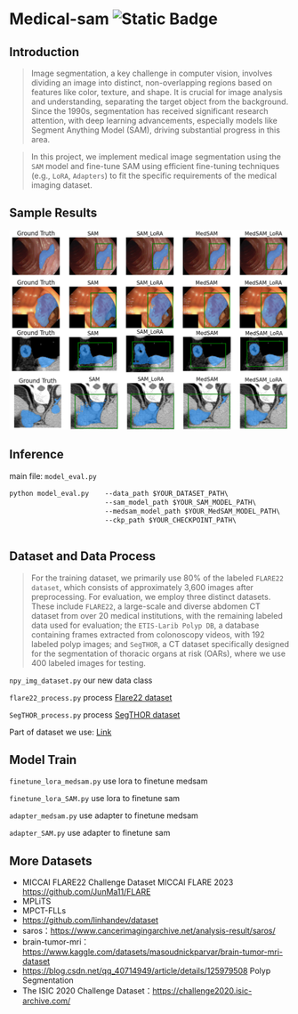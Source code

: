 # Medical-sam ![Static Badge](https://img.shields.io/badge/Python-blue)
## Introduction
> Image segmentation, a key challenge in computer vision, involves dividing an image into distinct, non-overlapping regions based on features like color, texture, and shape. It is crucial for image analysis and understanding, separating the target object from the background. Since the 1990s, segmentation has received significant research attention, with deep learning advancements, especially models like Segment Anything Model (SAM), driving substantial progress in this area.

> In this project, we implement medical image segmentation using the `SAM` model and 
fine-tune SAM using efficient fine-tuning techniques (e.g., `LoRA`, `Adapters`) to fit the specific 
requirements of the medical imaging dataset.

## Sample Results
![Sample](/stacked.png)

## Inference
main file: `model_eval.py`
```
python model_eval.py    --data_path $YOUR_DATASET_PATH\
                        --sam_model_path $YOUR_SAM_MODEL_PATH\
                        --medsam_model_path $YOUR_MedSAM_MODEL_PATH\
                        --ckp_path $YOUR_CHECKPOINT_PATH\
                   
```

## Dataset and Data Process
> For the training dataset, we primarily use 80\% of the labeled `FLARE22 dataset`, which consists of approximately 3,600 images after preprocessing. For evaluation, we employ three distinct datasets. These include `FLARE22`, a large-scale and diverse abdomen CT dataset from over 20 medical institutions, with the remaining labeled data used for evaluation; the `ETIS-Larib Polyp DB`, a database containing frames extracted from colonoscopy videos, with 192 labeled polyp images; and `SegTHOR`, a CT dataset specifically designed for the segmentation of thoracic organs at risk (OARs), where we use 400 labeled images for testing.

`npy_img_dataset.py` our new data class

`flare22_process.py` process [Flare22 dataset](https://flare22.grand-challenge.org/Dataset/)

`SegTHOR_process.py` process [SegTHOR dataset](https://competitions.codalab.org/competitions/21145)

Part of dataset we use: [Link](https://jbox.sjtu.edu.cn/l/x1lUuz)

## Model Train
`finetune_lora_medsam.py` use lora to finetune medsam

`finetune_lora_SAM.py` use lora to finetune sam

`adapter_medsam.py` use adapter to finetune medsam

`adapter_SAM.py` use adapter to finetune sam



## More Datasets
* MICCAI FLARE22 Challenge Dataset        MICCAI FLARE 2023        https://github.com/JunMa11/FLARE
* MPLiTS
* MPCT-FLLs
* https://github.com/linhandev/dataset
* saros：https://www.cancerimagingarchive.net/analysis-result/saros/
* brain-tumor-mri： https://www.kaggle.com/datasets/masoudnickparvar/brain-tumor-mri-dataset
* https://blog.csdn.net/qq_40714949/article/details/125979508 Polyp Segmentation
* The ISIC 2020 Challenge Dataset：https://challenge2020.isic-archive.com/








